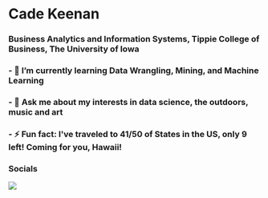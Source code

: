 # Cade Keenan 
### Business Analytics and Information Systems, Tippie College of Business, The University of Iowa
### - 🔭 I’m currently learning Data Wrangling, Mining, and Machine Learning
### - 💬 Ask me about my interests in data science, the outdoors, music and art
### - ⚡ Fun fact: I've traveled to 41/50 of States in the US, only 9 left! Coming for you, Hawaii!

### Socials 
![](https://img.shields.io/twitter/url?style=social&url=https%3A%2F%2Ftwitter.com%2FCJKData)
